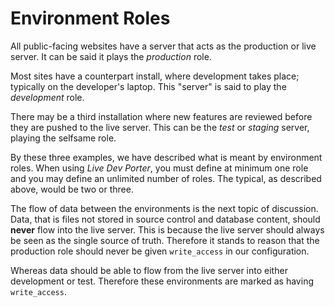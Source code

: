 # Environment Roles

All public-facing websites have a server that acts as the production or live server. It can be said it plays the _production_ role.

Most sites have a counterpart install, where development takes place; typically on the developer's laptop. This "server" is said to play the _development_ role.

There may be a third installation where new features are reviewed before they are pushed to the live server. This can be the _test_ or _staging_ server, playing the selfsame role.

By these three examples, we have described what is meant by environment roles. When using _Live Dev Porter_, you must define at minimum one role and you may define an unlimited number of roles. The typical, as described above, would be two or three.

The flow of data between the environments is the next topic of discussion. Data, that is files not stored in source control and database content, should **never** flow into the live server. This is because the live server should always be seen as the single source of truth. Therefore it stands to reason that the production role should never be given `write_access` in our configuration.

Whereas data should be able to flow from the live server into either development or test. Therefore these environments are marked as having `write_access`.
